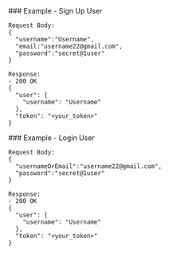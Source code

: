 <a id="signup-examples">
  ### Example - Sign Up User

```
Request Body:
{
  "username":"Username",
  "email:"username22@gmail.com",
  "password":"secret@1user"
}

Response:
- 200 OK
{
  "user": {
    "username": "Username"
  },
  "token": "<your_token>"
}
```

</a>

<a id="login-examples">
### Example - Login User

```
Request Body:
{
  "usernameOrEmail":"username22@gmail.com",
  "password":"secret@1user"
}

Response:
- 200 OK
{
  "user": {
    "username": "Username"
  },
  "token": "<your_token>"
}
```

</a>
